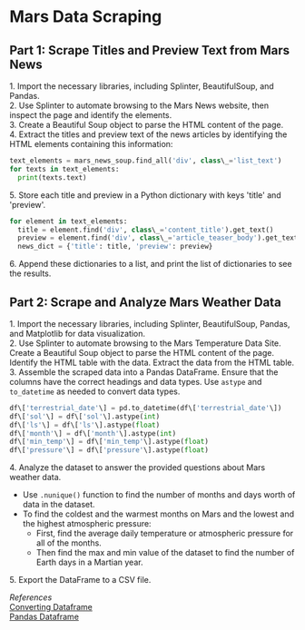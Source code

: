 # Mars Data Scraping

## Part 1: Scrape Titles and Preview Text from Mars News

1\. Import the necessary libraries, including Splinter, BeautifulSoup, and Pandas.  
2\. Use Splinter to automate browsing to the Mars News website, then inspect the page and identify the elements.  
3\. Create a Beautiful Soup object to parse the HTML content of the page.  
4\. Extract the titles and preview text of the news articles by identifying the HTML elements containing this information:

```py
text_elements = mars_news_soup.find_all('div', class\_='list_text')  
for texts in text_elements:  
  print(texts.text)
```

5\. Store each title and preview in a Python dictionary with keys 'title' and 'preview'.  

```py
for element in text_elements:
  title = element.find('div', class\_='content_title').get_text()  
  preview = element.find('div', class\_='article_teaser_body').get_text()  
  news_dict = {'title': title, 'preview': preview}  
```

6\. Append these dictionaries to a list, and print the list of dictionaries to see the results.  

## Part 2: Scrape and Analyze Mars Weather Data

1\. Import the necessary libraries, including Splinter, BeautifulSoup, Pandas, and Matplotlib for data visualization.  
2\. Use Splinter to automate browsing to the Mars Temperature Data Site. Create a Beautiful Soup object to parse the HTML content of the page. Identify the HTML table with the data. Extract the data from the HTML table.  
3\. Assemble the scraped data into a Pandas DataFrame. Ensure that the columns have the correct headings and data types. Use `astype` and `to_datetime` as needed to convert data types.

```py
df\['terrestrial_date'\] = pd.to_datetime(df\['terrestrial_date'\])  
df\['sol'\] = df\['sol'\].astype(int)  
df\['ls'\] = df\['ls'\].astype(float)  
df\['month'\] = df\['month'\].astype(int)  
df\['min_temp'\] = df\['min_temp'\].astype(float)  
df\['pressure'\] = df\['pressure'\].astype(float)
```

4\. Analyze the dataset to answer the provided questions about Mars weather data.

- Use `.nunique()` function to find the number of months and days worth of data in the dataset.  
- To find the coldest and the warmest months on Mars and the lowest and the highest atmospheric pressure:  
  - First, find the average daily temperature or atmospheric pressure for all of the months.  
  - Then find the max and min value of the dataset to find the number of Earth days in a Martian year.
  
5\. Export the DataFrame to a CSV file.  

*References*  
[Converting Dataframe](https://stackoverflow.com/questions/38067704/how-to-change-the-datetime-format-in-pandas)  
[Pandas Dataframe](https://www.w3schools.com/python/pandas/pandas_ref_dataframe.asp)

